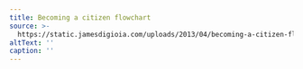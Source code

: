 ```yaml
---
title: Becoming a citizen flowchart
source: >-
  https://static.jamesdigioia.com/uploads/2013/04/becoming-a-citizen-flowchart.jpg
altText: ''
caption: ''
---
```


